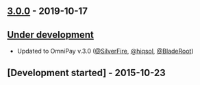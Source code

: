 ## [3.0.0] - 2019-10-17

## [Under development]

- Updated to OmniPay v.3.0 ([@SilverFire], [@hiqsol], [@BladeRoot])

## [Development started] - 2015-10-23

[@hiqsol]: https://github.com/hiqsol
[sol@hiqdev.com]: https://github.com/hiqsol
[@SilverFire]: https://github.com/SilverFire
[d.naumenko.a@gmail.com]: https://github.com/SilverFire
[@tafid]: https://github.com/tafid
[andreyklochok@gmail.com]: https://github.com/tafid
[@BladeRoot]: https://github.com/BladeRoot
[bladeroot@gmail.com]: https://github.com/BladeRoot
[3.0.0]: https://github.com/hiqdev/omnipay-ecoin/releases/tag/3.0.0
[Under development]: https://github.com/hiqdev/omnipay-ecoin/releases
